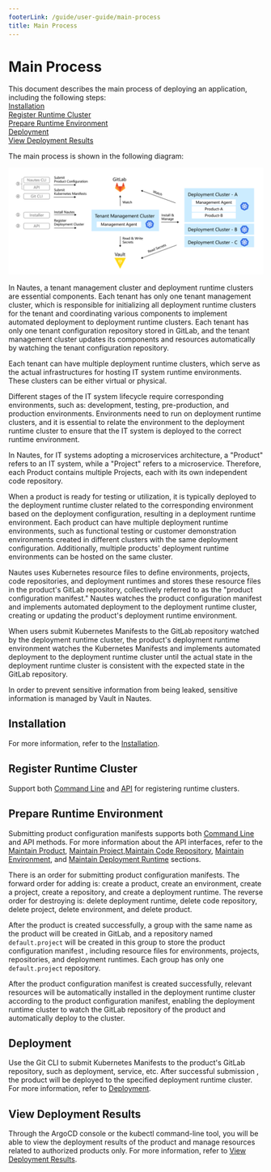 ```yaml
---
footerLink: /guide/user-guide/main-process
title: Main Process
---
```

# Main Process


This document describes the main process of deploying an application, including the following steps:  
[Installation](#installation)  
[Register Runtime Cluster](#register-runtime-cluster)  
[Prepare Runtime Environment](#prepare-runtime-environment)  
[Deployment](#deployment)  
[View Deployment Results](#view-deployment-results)  

The main process is shown in the following diagram: 

![directive syntax graph](./../images/user-guide-overview-1.png)

In Nautes, a tenant management cluster and deployment runtime clusters are essential components. Each tenant has only one tenant management cluster, which is responsible for initializing all deployment runtime clusters for the tenant and coordinating various components to implement automated deployment to deployment runtime clusters. Each tenant has only one tenant configuration repository stored in GitLab, and the tenant management cluster updates its components and resources automatically by watching the tenant configuration repository. 

Each tenant can have multiple deployment runtime clusters, which serve as the actual infrastructures for hosting IT system runtime environments. These clusters can be either virtual or physical. 

Different stages of the IT system lifecycle require corresponding environments, such as: development, testing, pre-production, and production environments.
Environments need to run on deployment runtime clusters, and it is essential to relate the environment to the deployment runtime cluster to ensure that the IT system is deployed to the correct runtime environment.

In Nautes, for IT systems adopting a microservices architecture, a "Product" refers to an IT system, while a "Project" refers to a microservice. Therefore, each Product contains multiple Projects, each with its own independent code repository. 

When a product is ready for testing or utilization, it is typically deployed to the deployment runtime cluster related to the corresponding environment based on the deployment configuration, resulting in a deployment runtime environment. Each product can have multiple deployment runtime environments, such as functional testing or customer demonstration environments created in different clusters with the same deployment configuration. Additionally, multiple products' deployment runtime environments can be hosted on the same cluster. 

Nautes uses Kubernetes resource files to define environments, projects, code repositories, and deployment runtimes and stores these resource files in the product's GitLab repository, collectively referred to as the "product configuration manifest." Nautes watches the product configuration manifest and implements automated deployment to the deployment runtime cluster, creating or updating the product's deployment runtime environment. 

When users submit Kubernetes Manifests to the GitLab repository watched by the deployment runtime cluster, the product's deployment runtime environment watches the Kubernetes Manifests and implements automated deployment to the deployment runtime cluster until the actual state in the deployment runtime cluster is consistent with the expected state in the GitLab repository.

In order to prevent sensitive information from being leaked, sensitive information is managed by Vault in Nautes. 

## Installation
For more information, refer to the [Installation](installation.md).

## Register Runtime Cluster
Support both [Command Line](deploy-an-application.md#register-runtime-cluster)  and  [API](cluster.md) for registering runtime clusters. 

## Prepare Runtime Environment
Submitting product configuration manifests supports both [Command Line](deploy-an-application.md#prepare-runtime-environment) and API methods. For more information about the API interfaces, refer to the [Maintain Product](product.md), [Maintain Project](project.md),[Maintain Code Repository](code-repo.md), [Maintain Environment](environment.md), and [Maintain Deployment Runtime](deployment-runtime.md) sections. 

There is an order for submitting product configuration manifests. The forward order for adding is: create a product, create an environment, create a project, create a repository, and create a deployment runtime. The reverse order for destroying is: delete deployment runtime, delete code repository, delete project, delete environment, and delete product.

After the product is created successfully, a group with the same name as the product will be created in GitLab, and a repository named `default.project` will be created in this group to store the product configuration manifest , including resource files for environments, projects, repositories, and deployment runtimes. Each group has only one `default.project` repository. 

After the product configuration manifest is created successfully, relevant resources will be automatically installed in the deployment runtime cluster according to the product configuration manifest, enabling the deployment runtime cluster to watch the GitLab repository of the product and automatically deploy to the cluster. 

## Deployment
Use the Git CLI to submit Kubernetes Manifests to the product's GitLab repository, such as deployment, service, etc. After successful submission , the product will be deployed to the specified deployment runtime cluster. For more information, refer to [Deployment](deploy-an-application.md#deployment). 

## View Deployment Results  
Through the ArgoCD console or the kubectl command-line tool, you will be able to view the deployment results of the product and manage resources related to authorized products only.  For more information, refer to [View Deployment Results](deployment-results.md). 